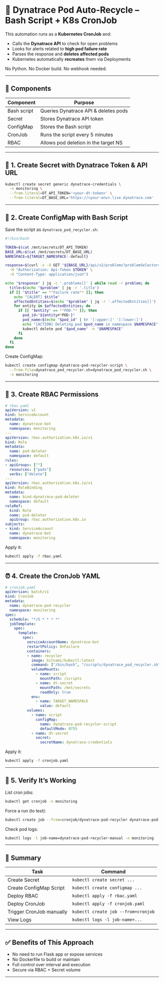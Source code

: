 # 🔁 Dynatrace Pod Auto-Recycle – Bash Script + K8s CronJob

This automation runs as a **Kubernetes CronJob** and:
- Calls the **Dynatrace API** to check for open problems
- Looks for alerts related to **high pod failure rate**
- Parses the response and **deletes affected pods**
- Kubernetes automatically **recreates** them via Deployments

No Python. No Docker build. No webhook needed.

---

## 🧱 Components

| Component        | Purpose                                 |
|------------------|-----------------------------------------|
| Bash script      | Queries Dynatrace API & deletes pods    |
| Secret           | Stores Dynatrace API token              |
| ConfigMap        | Stores the Bash script                  |
| CronJob          | Runs the script every 5 minutes         |
| RBAC             | Allows pod deletion in the target NS    |

---

## 🔐 1. Create Secret with Dynatrace Token & API URL

```bash
kubectl create secret generic dynatrace-credentials \
  -n monitoring \
  --from-literal=DT_API_TOKEN='<your-dt-token>' \
  --from-literal=DT_BASE_URL='https://<your-env>.live.dynatrace.com'
````

---

## 📜 2. Create ConfigMap with Bash Script

Save the script as `dynatrace_pod_recycler.sh`:

```bash
#!/bin/bash

TOKEN=$(cat /mnt/secrets/DT_API_TOKEN)
BASE_URL=$(cat /mnt/secrets/DT_BASE_URL)
NAMESPACE=${TARGET_NAMESPACE:-default}

response=$(curl -s -X GET "${BASE_URL}/api/v2/problems?problemSelector=status(\"OPEN\")" \
  -H "Authorization: Api-Token $TOKEN" \
  -H "Content-Type: application/json")

echo "$response" | jq -c '.problems[]' | while read -r problem; do
  title=$(echo "$problem" | jq -r '.title')
  if [[ "$title" == *"Failure rate"* ]]; then
    echo "[ALERT] $title"
    affectedEntities=$(echo "$problem" | jq -r '.affectedEntities[]')
    for entity in $affectedEntities; do
      if [[ "$entity" == *"POD-"* ]]; then
        pod_id="${entity#*POD-}"
        pod_name=$(echo "$pod_id" | tr '[:upper:]' '[:lower:]')
        echo "[ACTION] Deleting pod $pod_name in namespace $NAMESPACE"
        kubectl delete pod "$pod_name" -n "$NAMESPACE"
      fi
    done
  fi
done
```

Create ConfigMap:

```bash
kubectl create configmap dynatrace-pod-recycler-script \
  --from-file=dynatrace_pod_recycler.sh=dynatrace_pod_recycler.sh \
  -n monitoring
```

---

## 📜 3. Create RBAC Permissions

```yaml
# rbac.yaml
apiVersion: v1
kind: ServiceAccount
metadata:
  name: dynatrace-bot
  namespace: monitoring
---
apiVersion: rbac.authorization.k8s.io/v1
kind: Role
metadata:
  name: pod-deleter
  namespace: default
rules:
- apiGroups: [""]
  resources: ["pods"]
  verbs: ["delete"]
---
apiVersion: rbac.authorization.k8s.io/v1
kind: RoleBinding
metadata:
  name: bind-dynatrace-pod-deleter
  namespace: default
roleRef:
  kind: Role
  name: pod-deleter
  apiGroup: rbac.authorization.k8s.io
subjects:
- kind: ServiceAccount
  name: dynatrace-bot
  namespace: monitoring
```

Apply it:

```bash
kubectl apply -f rbac.yaml
```

---

## ⏰ 4. Create the CronJob YAML

```yaml
# cronjob.yaml
apiVersion: batch/v1
kind: CronJob
metadata:
  name: dynatrace-pod-recycler
  namespace: monitoring
spec:
  schedule: "*/5 * * * *"
  jobTemplate:
    spec:
      template:
        spec:
          serviceAccountName: dynatrace-bot
          restartPolicy: OnFailure
          containers:
          - name: recycler
            image: bitnami/kubectl:latest
            command: ["/bin/bash", "/scripts/dynatrace_pod_recycler.sh"]
            volumeMounts:
              - name: script
                mountPath: /scripts
              - name: dt-secret
                mountPath: /mnt/secrets
                readOnly: true
            env:
              - name: TARGET_NAMESPACE
                value: default
          volumes:
            - name: script
              configMap:
                name: dynatrace-pod-recycler-script
                defaultMode: 0755
            - name: dt-secret
              secret:
                secretName: dynatrace-credentials
```

Apply it:

```bash
kubectl apply -f cronjob.yaml
```

---

## 🧪 5. Verify It’s Working

List cron jobs:

```bash
kubectl get cronjob -n monitoring
```

Force a run (to test):

```bash
kubectl create job --from=cronjob/dynatrace-pod-recycler dynatrace-pod-recycler-manual -n monitoring
```

Check pod logs:

```bash
kubectl logs -l job-name=dynatrace-pod-recycler-manual -n monitoring
```

---

## 🧠 Summary

| Task                     | Command                             |
| ------------------------ | ----------------------------------- |
| Create Secret            | `kubectl create secret ...`         |
| Create ConfigMap Script  | `kubectl create configmap ...`      |
| Deploy RBAC              | `kubectl apply -f rbac.yaml`        |
| Deploy CronJob           | `kubectl apply -f cronjob.yaml`     |
| Trigger CronJob manually | `kubectl create job --from=cronjob` |
| View Logs                | `kubectl logs -l job-name=...`      |

---

## ✅ Benefits of This Approach

* No need to run Flask app or expose services
* No Dockerfile to build or maintain
* Full control over interval and execution
* Secure via RBAC + Secret volume

---


